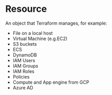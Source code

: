# Resource

An object that Terraform manages, for example:
* File on a local host
* Virtual Machine (e.g.EC2)
* S3 buckets
* ECS
* DynamoDB
* IAM Users
* IAM Groups
* IAM Roles
* Policies
* Compute and App engine from GCP
* Azure AD

